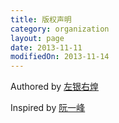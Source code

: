 ```yaml
---
title: 版权声明
category: organization
layout: page
date: 2013-11-11
modifiedOn: 2013-11-14
---
```


Authored by [左银右煌](http://grahamle.github.io/)

Inspired by [阮一峰](http://www.ruanyifeng.com/)
